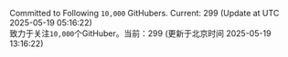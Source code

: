 Committed to Following `10,000` GitHubers. Current: <!-- FOLLOWING_COUNT -->299<!-- FOLLOWING_COUNT --> (Update at UTC <!-- LAST_UPDATED -->2025-05-19 05:16:22<!-- LAST_UPDATED -->)<br>
致力于关注`10,000`个GitHuber。当前：<!-- FOLLOWING_COUNT -->299<!-- FOLLOWING_COUNT --> (更新于北京时间 <!-- LAST_UPDATED_CST -->2025-05-19 13:16:22<!-- LAST_UPDATED_CST -->)
